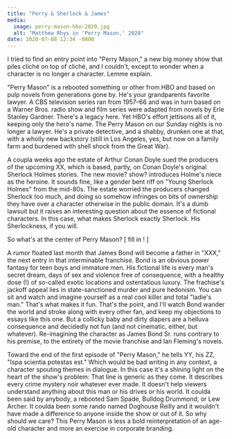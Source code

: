 ```yaml
---
title: "Perry & Sherlock & James"
media:
  image: perry-mason-hbo-2020.jpg
  alt: "Matthew Rhys in 'Perry Mason,' 2020"
date: 2020-07-08 12:34 -0800
---
```

I tried to find an entry point into "Perry Mason," a new big money show that piles cliché on top of cliché, and I couldn't, except to wonder when a character is no longer a character. Lemme explain.

"Perry Mason" is a rebooted something or other from HBO and based on pulp novels from generations gone by. He's your grandparents favorite lawyer. A CBS television series ran from 1957&ndash;66 and was in turn based on a Warner Bros. radio show and film series were adapted from novels by Erle Stanley Gardner. There's a legacy here. Yet HBO's effort jettisons all of it, keeping only the hero's name. The Perry Mason on our Sunday nights is no longer a lawyer. He's a private detective, and a shabby, drunken one at that, with a wholly new backstory (still in Los Angeles, yes, but now on a family farm and burdened with shell shock from the Great War).

A coupla weeks ago the estate of Arthur Conan Doyle sued the producers of the upcoming XX, which is based, partly, on Conan Doyle's original Sherlock Holmes stories. The new movie? show? introduces Holme's niece as the heroine. It sounds fine, like a gender bent riff on "Young Sherlock Holmes" from the mid-80s. The estate worried the producers changed Sherlock too much, and doing so somehow infringes on bits of ownership they have over a character otherwise in the public domain. It's a dumb lawsuit but it raises an interesting question about the essence of fictional characters. In this case, what makes Sherlock exactly Sherlock. His Sherlockness, if you will.

So what's at the center of Perry Mason? [ fill in ! ]

A rumor floated last month that James Bond will become a father in "XXX," the next entry in that interminable franchise. Bond is an obvious power fantasy for teen boys and immature men. His fictional life is every man's secret dream, days of sex and violence free of consequence, with a healthy dose (!) of so-called exotic locations and ostentatious luxury. The frachise's jackoff appeal lies in state-sanctioned murder and pure hedonism. You can sit and watch and imagine yourself as a real cool killer and total "ladie's man." That's what makes it fun. That's the point, and I'll watch Bond wander the world and stroke along with every other fan, and keep my objections to essays like this one. But a collicky baby and dirty diapers are a helluva consequence and decidedly not fun (and not cinematic, either, but whatever). Re-imagining the character as James Bond Sr. runs contrary to his premise, to the entirety of the movie franchise and Ian Fleming's novels.

Toward the end of the first episode of "Perry Mason," he tells YY, his ZZ, "Ispa scientia potestas est." Which would be bad writing in any context, a character spouting themes in dialogue. In this case it's a shining light on the heart of the show's problem: That line is generic as they come. It describes every crime mystery noir whatever ever made. It doesn't help viewers understand anything about this man or his drives or his world. It coulda been said by anybody, a rebooted Sam Spade, Bulldog Drummond, or Lew Archer. It coulda been some rando named Doghouse Reilly and it wouldn't have made a difference to anyone inside the show or out of it. So why should we care? This Perry Mason is less a bold  reinterpretation of an age-old character and more an exercise in corporate branding.
